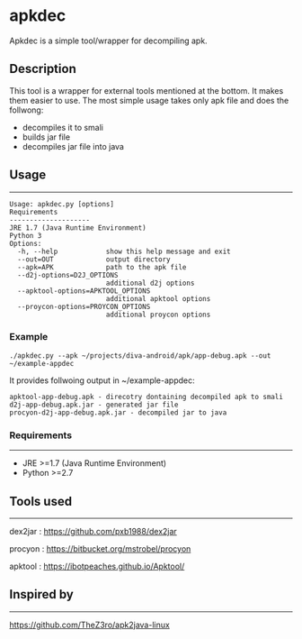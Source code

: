 # apkdec
Apkdec is a simple tool/wrapper for decompiling apk.

## Description
This tool is a wrapper for external tools mentioned at the bottom. It makes them easier to use. The most simple usage takes only apk file and does the follwong:
- decompiles it to smali
- builds jar file
- decompiles jar file into java

## Usage
--------------------
```
Usage: apkdec.py [options]
Requirements
--------------------
JRE 1.7 (Java Runtime Environment)
Python 3
Options:
  -h, --help            show this help message and exit
  --out=OUT             output directory
  --apk=APK             path to the apk file
  --d2j-options=D2J_OPTIONS
                        additional d2j options
  --apktool-options=APKTOOL_OPTIONS
                        additional apktool options
  --proycon-options=PROYCON_OPTIONS
                        additional proycon options
```

### Example
```
./apkdec.py --apk ~/projects/diva-android/apk/app-debug.apk --out ~/example-appdec
```
It provides follwoing output in ~/example-appdec:
```
apktool-app-debug.apk - direcotry dontaining decompiled apk to smali
d2j-app-debug.apk.jar - generated jar file
procyon-d2j-app-debug.apk.jar - decompiled jar to java
```

### Requirements
--------------------
- JRE >=1.7 (Java Runtime Environment)
- Python >=2.7

## Tools used 
--------------------
dex2jar : https://github.com/pxb1988/dex2jar

procyon : https://bitbucket.org/mstrobel/procyon

apktool : https://ibotpeaches.github.io/Apktool/

## Inspired by 
--------------------
https://github.com/TheZ3ro/apk2java-linux
